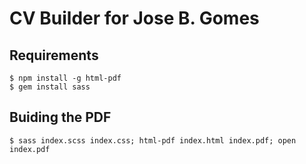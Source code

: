 # CV Builder for Jose B. Gomes

## Requirements

    $ npm install -g html-pdf
    $ gem install sass

## Buiding the PDF

    $ sass index.scss index.css; html-pdf index.html index.pdf; open index.pdf
